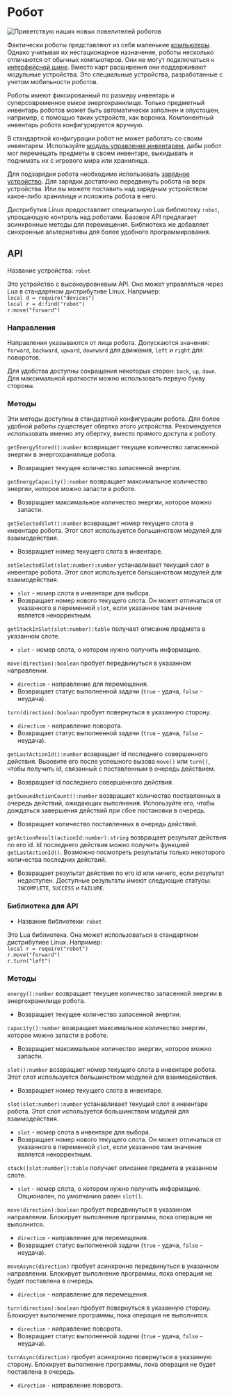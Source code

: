 # Робот
![Приветствую наших новых повелителей роботов](item:oc2r:robot)

Фактически роботы представляют из себя маленькие [компьютеры](../block/computer.md). Однако учитывая их нестационарное назначение, роботы несколько отличаются от обычных компьютеров. Они не могут подключаться к [интерфейсной шине](../block/bus_interface.md). Вместо карт расширения они поддерживают модульные устройства. Это специальные устройства, разработанные с учетом мобильности роботов.

Роботы имеют фиксированный по размеру инвентарь и суперсовременное емкое энергохранилище. Только предметный инвентарь роботов может быть автоматически заполнен и опустошен, например, с помощью таких устройств, как воронка. Компонентный инвентарь робота конфигурируется вручную.

В стандартной конфигурации робот не может работать со своим инвентарем. Используйте [модуль управления инвентарем](inventory_operations_module.md), дабы робот мог перемещать предметы в своем инвентаре, выкидывать и поднимать их с игрового мира или хранилища.

Для подзарядки робота необходимо использовать [зарядное устройство](../block/charger.md). Для зарядки достаточно передвинуть робота на верх устройства. Или вы можете поставить над зарядным устройством какое-либо хранилище и положить робота в него.

Дистрибутив Linux предоставляет специальную Lua библиотеку `robot`, упрощающую контроль над роботами. Базовое API предлагает асинхронные методы для перемещения. Библиотека же добавляет синхронные альтернативы для более удобного программирования.

## API
Название устройства: `robot`

Это устройство с высокоуровневым API. Оно может управляться через Lua в стандартном дистрибутиве Linux. Например:  
`local d = require("devices")`  
`local r = d:find("robot")`  
`r:move("forward")`

### Направления
Направления указываются от лица робота. Допускаются значения: `forward`, `backward`, `upward`, `downward` для движения, `left` и `right` для поворотов.

Для удобства доступны сокращения некоторых сторон: `back`, `up`, `down`. Для максимальной краткости можно использовать первую букву стороны.

### Методы
Эти методы доступны в стандартной конфигурации робота. Для более удобной работы существует обертка этого устройства. Рекомендуется использовать именно эту обертку, вместо прямого доступа к роботу.

`getEnergyStored():number` возвращает текущее количество запасенной энергии в энергохранилище робота.
- Возвращает текущее количество запасенной энергии.

`getEnergyCapacity():number` возвращает максимальное количество энергии, которое можно запасти в роботе.
- Возвращает максимальное количество энергии, которое можно запасти.

`getSelectedSlot():number` возвращает номер текущего слота в инвентаре робота. Этот слот используется большинством модулей для взаимодействия.
- Возвращает номер текущего слота в инвентаре.

`setSelectedSlot(slot:number):number` устанавливает текущий слот в инвентаре робота. Этот слот используется большинством модулей для взаимодействия.
- `slot` - номер слота в инвентаре для выбора.
- Возвращает номер нового текущего слота. Он может отличаться от указанного в переменной `slot`, если указанное там значение является некорректным.

`getStackInSlot(slot:number):table` получает описание предмета в указанном слоте.
- `slot` - номер слота, о котором нужно получить информацию.

`move(direction):boolean` пробует передвинуться в указанном направлении.
- `direction` - направление для перемещения.
- Возвращает статус выполненной задачи (`true` - удача, `false` - неудача).

`turn(direction):boolean` пробует повернуться в указанную сторону.
- `direction` - направление поворота.
- Возвращает статус выполненной задачи (`true` - удача, `false` - неудача).

`getLastActionId():number` возвращает id последнего совершенного действия. Вызовите его после успешного вызова `move()` или `turn()`, чтобы получить id, связанный с поставленным в очередь действием.
- Возвращает id последнего совершенного действия.

`getQueuedActionCount():number` возвращает количество поставленных в очередь действий, ожидающих выполнения. Используйте его, чтобы дождаться завершения действий при сбое постановки в очередь.
- Возвращает количество поставленных в очередь действий.

`getActionResult(actionId:number):string` возвращает результат действия по его id. Id последнего действия можно получить функцией `getLastActionId()`. Возможно посмотреть результаты только некоторого количества последних действий.
- Возвращает результат действия по его id или ничего, если результат недоступен. Доступные результаты имеют следующие статусы: `INCOMPLETE`, `SUCCESS` и `FAILURE`.

### Библиотека для API
- Название библиотеки: `robot`

Это Lua библиотека. Она может использоваться в стандартном дистрибутиве Linux. Например:  
`local r = require("robot")`  
`r.move("forward")`  
`r.turn("left")`

### Методы
`energy():number` возвращает текущее количество запасенной энергии в энергохранилище робота.
- Возвращает текущее количество запасенной энергии.

`capacity():number` возвращает максимальное количество энергии, которое можно запасти в роботе.
- Возвращает максимальное количество энергии, которое можно запасти.

`slot():number` возвращает номер текущего слота в инвентаре робота. Этот слот используется большинством модулей для взаимодействия.
- Возвращает номер текущего слота в инвентаре.

`slot(slot:number):number` устанавливает текущий слот в инвентаре робота. Этот слот используется большинством модулей для взаимодействия.
- `slot` - номер слота в инвентаре для выбора.
- Возвращает номер нового текущего слота. Он может отличаться от указанного в переменной `slot`, если указанное там значение является некорректным.

`stack([slot:number]):table` получает описание предмета в указанном слоте.
- `slot` - номер слота, о котором нужно получить информацию. Опционален, по умолчанию равен `slot()`.

`move(direction):boolean` пробует передвинуться в указанном направлении. Блокирует выполнение программы, пока операция не выполнится.
- `direction` - направление для перемещения.
- Возвращает статус выполненной задачи (`true` - удача, `false` - неудача).

`moveAsync(direction)` пробует асинхронно передвинуться в указанном направлении. Блокирует выполнение программы, пока операция не будет поставлена в очередь.
- `direction` - направление для перемещения.

`turn(direction):boolean` пробует повернуться в указанную сторону. Блокирует выполнение программы, пока операция не выполнится.
- `direction` - направление поворота.
- Возвращает статус выполненной задачи (`true` - удача, `false` - неудача).

`turnAsync(direction)` пробует асинхронно повернуться в указанную сторону. Блокирует выполнение программы, пока операция не будет поставлена в очередь.
- `direction` - направление поворота.
